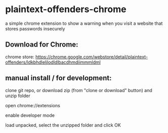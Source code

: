 # plaintext-offenders-chrome
a simple chrome extension to show a warning when you visit a website that stores passwords insecurely

## Download for Chrome:
chrome store: https://chrome.google.com/webstore/detail/plaintext-offenders/ldkbhdleljlodldlbacdhmdiimmmldml

## manual install / for development:

clone git repo, or download zip (from "clone or download" button) and unzip folder

open chrome://extensions

enable developer mode

load unpacked, select the unzipped folder and click OK
